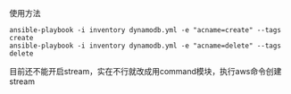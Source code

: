 使用方法
```
ansible-playbook -i inventory dynamodb.yml -e "acname=create" --tags create
ansible-playbook -i inventory dynamodb.yml -e "acname=delete" --tags delete
```
目前还不能开启stream，实在不行就改成用command模块，执行aws命令创建stream